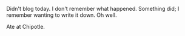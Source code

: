 Didn't blog today. I don't remember what happened. Something did; I remember wanting to write it down. Oh well.

Ate at Chipotle.
